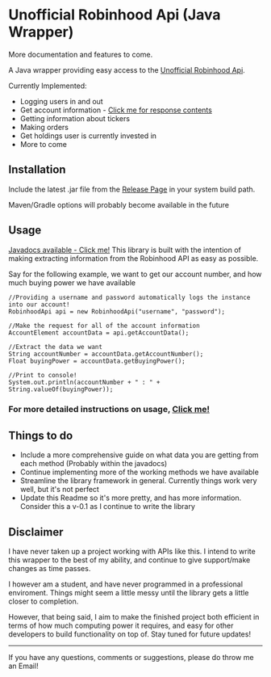 

# Unofficial Robinhood Api (Java Wrapper)

More documentation and features to come. 

A Java wrapper providing easy access to the [Unofficial Robinhood Api](https://github.com/sanko/Robinhood).

Currently Implemented:

* Logging users in and out
* Get account information - [Click me for response contents](https://github.com/sanko/Robinhood/blob/master/Account.md#gather-list-of-accounts)
* Getting information about tickers
* Making orders
* Get holdings user is currently invested in
* More to come


## Installation

Include the latest .jar file from the [Release Page](https://github.com/ConradWeiser/Unofficial-Robinhood-Api/releases) in your system build path.

Maven/Gradle options will probably become available in the future


## Usage

[Javadocs available - Click me!](https://conradweiser.github.io/Unofficial-Robinhood-Api/)
This library is built with the intention of making extracting information from the Robinhood API as easy as possible. 

Say for the following example, we want to get our account number, and how much buying power we have available

```
//Providing a username and password automatically logs the instance into our account!
RobinhoodApi api = new RobinhoodApi("username", "password");
    
//Make the request for all of the account information
AccountElement accountData = api.getAccountData();
    
//Extract the data we want
String accountNumber = accountData.getAccountNumber();
Float buyingPower = accountData.getBuyingPower();
    
//Print to console!
System.out.println(accountNumber + " : " + String.valueOf(buyingPower));
```

### For more detailed instructions on usage, [Click me!](https://github.com/ConradWeiser/Unofficial-Robinhood-Api/blob/master/Usage.md)

## Things to do

* Include a more comprehensive guide on what data you are getting from each method (Probably within the javadocs)
* Continue implementing more of the working methods we have available
* Streamline the library framework in general. Currently things work very well, but it's not perfect
* Update this Readme so it's more pretty, and has more information. Consider this a v-0.1 as I continue to write the library


## Disclaimer
I have never taken up a project working with APIs like this. I intend to write this wrapper to the best of my ability, and continue to give support/make changes as time passes.

I however am a student, and have never programmed in a professional enviroment. Things might seem a little messy until the library gets a little closer to completion.

However, that being said, I aim to make the finished project both efficient in terms of how much computing power it requires, and easy for other developers to build functionality on top of. Stay tuned for future updates!
____

If you have any questions, comments or suggestions, please do throw me an Email! 
    
    

